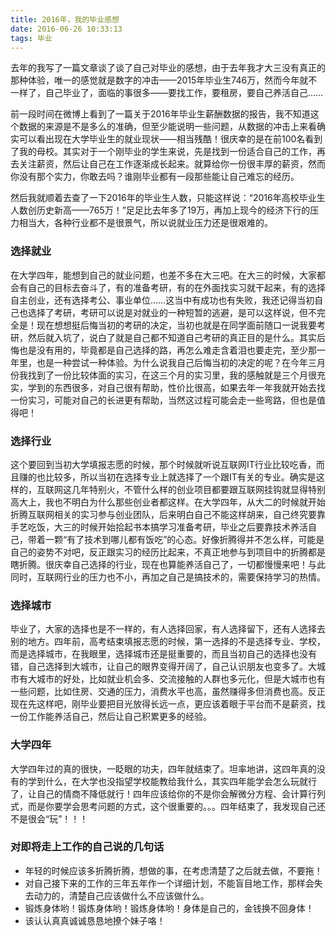 ```yaml
---
title: 2016年，我的毕业感想
date: 2016-06-26 10:33:13
tags: 毕业
---
```


去年的我写了一篇文章谈了谈了自己对毕业的感想，由于去年我才大三没有真正的那种体验，唯一的感觉就是数字的冲击——2015年毕业生746万，然而今年就不一样了，自己毕业了，面临的事很多——要找工作，要租房，要自己养活自己……

前一段时间在微博上看到了一篇关于2016年毕业生薪酬数据的报告，我不知道这个数据的来源是不是多么的准确，但至少能说明一些问题，从数据的冲击上来看确实可以看出现在大学毕业生的就业现状——相当残酷！很庆幸的是在前100名看到了我的母校。其实对于一个刚毕业的学生来说，先是找到一份适合自己的工作，再去关注薪资，然后让自己在工作逐渐成长起来。就算给你一份很丰厚的薪资，然而你没有那个实力，你敢去吗？谁刚毕业都有一段那些能让自己难忘的经历。

然后我就顺着去查了一下2016年的毕业生人数，只能这样说：“2016年高校毕业生人数创历史新高——765万！”足足比去年多了19万，再加上现今的经济下行的压力相当大，各种行业都不是很景气，所以说就业压力还是很艰难的。

### 选择就业 ###

在大学四年，能想到自己的就业问题，也差不多在大三吧。在大三的时候，大家都会有自己的目标去奋斗了，有的准备考研，有的在外面找实习就干起来，有的选择自主创业，还有选择考公、事业单位……这当中有成功也有失败，我还记得当初自己也选择了考研，考研可以说是对就业的一种短暂的逃避，是可以这样说，但不完全是！现在想想挺后悔当初的考研的决定，当初也就是在同学面前随口一说我要考研，然后就入坑了，说白了就是自己都不知道自己考研的真正目的是什么。其实后悔也是没有用的，毕竟都是自己选择的路，再怎么难走含着泪也要走完，至少那一年里，也是一种尝试一种体验。为什么说我自己后悔当初的决定的呢？在今年三月份我找到了一份比较体面的实习，在这三个月的实习里，我的感触就是三个月很充实，学到的东西很多，对自己很有帮助，性价比很高，如果去年一年我就开始去找一份实习，可能对自己的长进更有帮助，当然这过程可能会走一些弯路，但也是值得吧！

### 选择行业 ###

这个要回到当初大学填报志愿的时候，那个时候就听说互联网IT行业比较吃香，而且赚的也比较多，所以当初在选择专业上就选择了一个跟IT有关的专业。确实是这样的，互联网这几年特别火，不管什么样的创业项目都要跟互联网挂钩就显得特别高大上，我也不明白为什么那些创业者都这样。在大学四年，从大二的时候就开始折腾互联网相关的实习参与创业团队，后来明白自己不能这样胡来，自己终究要靠手艺吃饭，大三的时候开始拾起书本搞学习准备考研，毕业之后要靠技术养活自己，带着一颗“有了技术到哪儿都有饭吃”的心态。好像折腾得并不怎么样，可能是自己的姿势不对吧，反正跟实习的经历比起来，不真正地参与到项目中的折腾都是瞎折腾。很庆幸自己选择的行业，现在也算能养活自己了，一切都慢慢来吧！与此同时，互联网行业的压力也不小，再加之自己是搞技术的，需要保持学习的热情。

### 选择城市 ###

毕业了，大家的选择也是不一样的，有人选择回家，有人选择留下，还有人选择去别的地方。四年前，高考结束填报志愿的时候，第一选择的不是选择专业、学校，而是选择城市，在我眼里，选择城市还是挺重要的，而且当初自己的选择也没有错，自己选择到大城市，让自己的眼界变得开阔了，自己认识朋友也变多了。大城市有大城市的好处，比如就业机会多、交流接触的人群也多元化，但是大城市也有一些问题，比如住房、交通的压力，消费水平也高，虽然赚得多但消费也高。反正现在先这样吧，刚毕业要把目光放得长远一点，更应该着眼于平台而不是薪资，找一份工作能养活自己，然后让自己积累更多的经验。

### 大学四年 ###

大学四年过的真的很快，一眨眼的功夫，四年就结束了。坦率地讲，这四年真的没有的学到什么，在大学也没指望学校能教给我什么，其实四年能学会怎么玩就行了，让自己的情商不降低就行！四年应该给你的不是你会解微分方程、会计算行列式，而是你要学会思考问题的方式，这个很重要的。。。四年结束了，我发现自己还不是很会“玩”！！！

### 对即将走上工作的自己说的几句话 ###

* 年轻的时候应该多折腾折腾，想做的事，在考虑清楚了之后就去做，不要拖！
* 对自己接下来的工作的三年五年作一个详细计划，不能盲目地工作，那样会失去动力的，清楚自己应该做什么不应该做什么。
* 锻炼身体哟！锻炼身体哟！锻炼身体哟！身体是自己的，金钱换不回身体！
* 该认认真真诚诚恳恳地撩个妹子咯！






